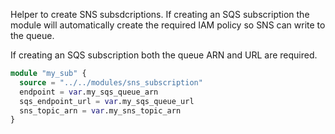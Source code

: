 Helper to create SNS subsdcriptions. If creating an SQS subscription the module
will automatically create the required IAM policy so SNS can write to the queue.

If creating an SQS subscription both the queue ARN and URL are required.

```terraform
module "my_sub" {
  source = "../../modules/sns_subscription"
  endpoint = var.my_sqs_queue_arn
  sqs_endpoint_url = var.my_sqs_queue_url
  sns_topic_arn = var.my_sns_topic_arn
}
```